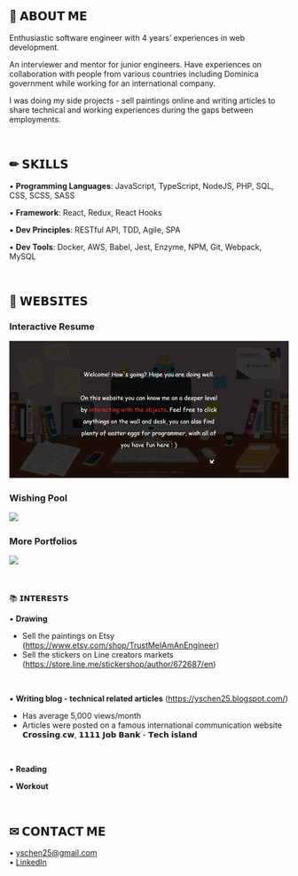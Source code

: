 ## 🧠 𝗔𝗕𝗢𝗨𝗧 𝗠𝗘

Enthusiastic software engineer with 4 years’ experiences in web development.

An interviewer and mentor for junior engineers. Have experiences on collaboration with people from various countries including Dominica government while working for an international company.

I was doing my side projects - sell paintings online and writing articles to share technical and working
experiences during the gaps between employments.

<br/>

## ✏ 𝗦𝗞𝗜𝗟𝗟𝗦

▪ <b>Programming Languages</b>: JavaScript, TypeScript, NodeJS, PHP, SQL, CSS, SCSS, SASS

▪ <b>Framework</b>: React, Redux, React Hooks

▪ <b>Dev Principles</b>: RESTful API, TDD, Agile, SPA

▪ <b>Dev Tools</b>: Docker, AWS, Babel, Jest, Enzyme, NPM, Git, Webpack, MySQL

<br/>

## 🎨 𝗪𝗘𝗕𝗦𝗜𝗧𝗘𝗦

### Interactive Resume
<a href="https://www.yschen25.com/interactiveResume/" target="_blank">
<img src="https://github.com/yschen25/Interactive_Resume/blob/master/Interactive_Resume_Gif.gif">
</a>

### Wishing Pool
<a href="https://www.yschen25.com/portfolio/wishingPool/" target="_blank">
<img src="https://camo.githubusercontent.com/244c2060afc800a65c4d21ef9fe5c14f7b8b8d9f/68747470733a2f2f692e696d6775722e636f6d2f49305161554d442e676966">
</a>

### More Portfolios
<a href="https://www.yschen25.com/" target="_blank">
<img src="https://github.com/yschen25/Resume/blob/master/img/Resume.gif">
</a>

<br/>
<br/>
<br/>

📚 𝗜𝗡𝗧𝗘𝗥𝗘𝗦𝗧𝗦

▪ <b>Drawing</b>
 - Sell the paintings on Etsy (https://www.etsy.com/shop/TrustMeIAmAnEngineer)
 - Sell the stickers on Line creators markets (https://store.line.me/stickershop/author/672687/en)

<br/>

▪ <b>Writing blog - technical related articles</b> (https://yschen25.blogspot.com/)
 - Has average 5,000 views/month
 - Articles were posted on a famous international communication website 𝗖𝗿𝗼𝘀𝘀𝗶𝗻𝗴.𝗰𝘄, 𝟭𝟭𝟭𝟭 𝗝𝗼𝗯 𝗕𝗮𝗻𝗸 - 𝗧𝗲𝗰𝗵 𝗶𝘀𝗹𝗮𝗻𝗱


<br/>

▪ <b>Reading</b>

▪ <b>Workout</b>

<br/>

## ✉ 𝗖𝗢𝗡𝗧𝗔𝗖𝗧 𝗠𝗘

• yschen25@gmail.com <br/>
• [LinkedIn](https://www.linkedin.com/in/yschen25)
